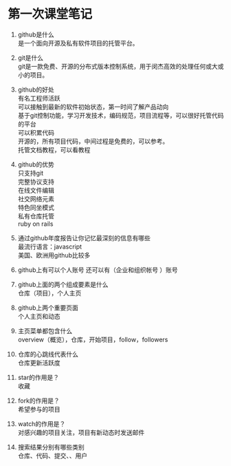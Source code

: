 # 第一次课堂笔记 #

1. github是什么  
是一个面向开源及私有软件项目的托管平台。

2. git是什么  
  git是一款免费、开源的分布式版本控制系统，用于闵杰高效的处理任何或大或小的项目。

3. github的好处  
  有名工程师活跃  
  可以接触到最新的软件初始状态，第一时间了解产品动向  
  基于git控制功能，学习开发技术，编码规范，项目流程等，可以很好托管代码的平台  
  可以积累代码  
  开源的，所有项目代码，中间过程是免费的，可以参考。  
  托管文档教程，可以看教程  

4. github的优势  
  只支持git  
  完整协议支持  
  在线文件编辑  
  社交网络元素  
  特色同坐模式  
  私有仓库托管  
  ruby on rails  

5. 通过github年度报告让你记忆最深刻的信息有哪些  
  最流行语言：javascript  
  美国、欧洲用github比较多  

6. github上有可以个人账号 还可以有（企业和组织帐号 ）账号
  
7. github上面的两个组成要素是什么  
  仓库（项目），个人主页  

8. github上两个重要页面  
  个人主页和动态  

9. 主页菜单都包含什么  
  overview（概览），仓库，开始项目，follow，followers  

10. 仓库的心跳线代表什么  
   仓库更新活跃度  

11. star的作用是？  
   收藏

12. fork的作用是？  
   希望参与的项目

13. watch的作用是？  
   对感兴趣的项目关注，项目有新动态时发送邮件  

14. 搜索结果分别有哪些类别  
   仓库、代码、提交、、用户
